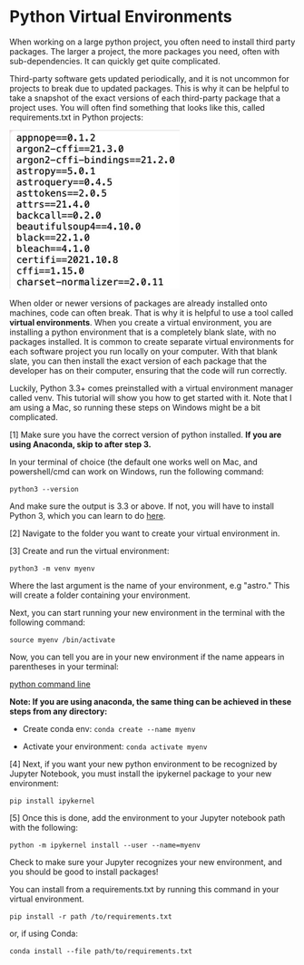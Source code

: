 <h1>Python Virtual Environments</h1>

When working on a large python project, you often need to install third party packages. The larger a project, the more packages you need, often with sub-dependencies. It can quickly get quite complicated. 

Third-party software gets updated periodically, and it is not uncommon for projects to break due to updated packages. This is why it can be helpful to take a snapshot of the exact versions of each third-party package that a project uses. You will often find something that looks like this, called requirements.txt in Python projects:

![requirements.txt](images/requirements.txt.jog.jpg)

When older or newer versions of packages are already installed onto machines, code can often break. That is why it is helpful to use a tool called **virtual environments**. When you create a virtual environment, you are installing a python environment that is a completely blank slate, with no packages installed. It is common to create separate virtual environments for each software project you run locally on your computer. With that blank slate, you can then install the exact version of each package that the developer has on their computer, ensuring that the code will run correctly.

Luckily, Python 3.3+ comes preinstalled with a virtual environment manager called venv. This tutorial will show you how to get started with it. Note that I am using a Mac, so running these steps on Windows might be a bit complicated.

[1] Make sure you have the correct version of python installed. **If you are using Anaconda, skip to after step 3.**

  In your terminal of choice (the default one works well on Mac, and powershell/cmd can work on Windows, run the following command:

```
python3 --version
```

And make sure the output is 3.3 or above. If not, you will have to install Python 3, which you can learn to do [here](https://www.python.org/downloads/). 

[2] Navigate to the folder you want to create your virtual environment in. 

[3] Create and run the virtual environment:

```
python3 -m venv myenv
```

Where the last argument is the name of your environment, e.g "astro." This will create a folder containing your environment.

Next, you can start running your new environment in the terminal with the following command:

```
source myenv /bin/activate
```

Now, you can tell you are in your new environment if the name appears in parentheses in your terminal:

[python command line](images/python_environment.png)

**Note: If you are using anaconda, the same thing can be achieved in these steps from any directory:**

* Create conda env: `conda create --name myenv`

* Activate your environment: `conda activate myenv`

[4] Next, if you want your new python environment to be recognized by Jupyter Notebook, you must install the ipykernel package to your new environment:

```
pip install ipykernel
```

[5] Once this is done, add the environment to your Jupyter notebook path with the following:

```
python -m ipykernel install --user --name=myenv
```

Check to make sure your Jupyter recognizes your new environment, and you should be good to install packages!

You can install from a requirements.txt by running this command in your virtual environment.

```
pip install -r path /to/requirements.txt
```

or, if using Conda:

```
conda install --file path/to/requirements.txt
```
